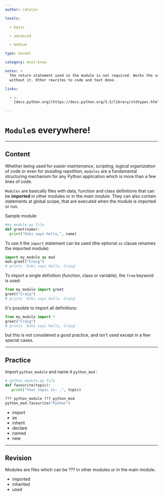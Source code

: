 ```yaml
---
author: catalin

levels:

  - basic

  - advanced

  - medium

type: normal

category: must-know

notes: >
  The return statement used in the module is not required. Works the same
  without it. Other rewrites to code and text done.

links:

  - >-
    [docs.python.org](https://docs.python.org/3.5/library/stdtypes.html#modules){website}

---
```


# `Module`s everywhere!

---

## Content

Whether being used for _easier maintenance_, _scripting_, _logical organization_ of code or even for _avoiding repetition_, `modules` are a fundamental structuring mechanism for any Python application which is more than a few lines of code.

`Modules` are basically files with data, function and class definitions that can be **imported** in other modules or in the _main module_. They can also contain statements at global scope, that are executed when the module is imported or run.

Sample module:

```python
#my_module.py file
def greet(name):
  print("Enki says hello,", name)
```

To use it the `import` statement can be used (the optional `as` clause renames the imported module):

```python
import my_module as mod
mod.greet("Craig")
# prints 'Enki says hello, Craig'
```

To import a single definition (function, class or variable), the `from` keyword is used:

```python
from my_module import greet
greet("Craig")
# prints 'Enki says hello, Craig'
```

It's possible to import all definitions:

```python
from my_module import *
greet("Craig")
# prints 'Enki says hello, Craig'
```

but this is not considered a good practice, and isn't used except in a few special cases.

---

## Practice

Import `python_module` and name it `python_mod` :

```python
# python_module.py file
def favourite(topic):
   print("Your topic is: ,", topic)

??? python_module ??? python_mod
python_mod.favourite("Python")
```

- import
- as
- inherit
- declare
- named
- new

---

## Revision

Modules are files which can be ??? in other modules or in the main module.

- imported
- inherited
- used
